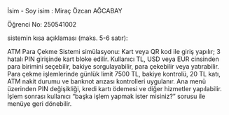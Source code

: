 İsim - Soy isim : Miraç Özcan AĞCABAY

Öğrenci No: 250541002

sistemin kısa açıklaması (maks. 5-6 satır):

ATM Para Çekme Sistemi simülasyonu: Kart veya QR kod ile giriş yapılır; 3 hatalı PIN girişinde kart bloke edilir. Kullanıcı TL, USD veya EUR cinsinden para birimini seçebilir, bakiye sorgulayabilir, para çekebilir veya yatırabilir. Para çekme işlemlerinde günlük limit 7500 TL, bakiye kontrolü, 20 TL katı, ATM nakit durumu ve banknot arızası kontrolleri uygulanır. Ana menü üzerinden PIN değişikliği, kredi kartı ödemesi ve diğer hizmetler yapılabilir. İşlem sonrası kullanıcı “başka işlem yapmak ister misiniz?” sorusu ile menüye geri dönebilir.
